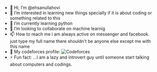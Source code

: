 - 👋 Hi, I’m @ehsanullahovi
- 👀 I’m interested in learning new things specially if it is about coding or something related to this
- 🌱 I’m currently learning python
- 💞️ I’m looking to collaborate on machine learnig 
- 📫 How to reach me i am always active on messenger and facebook. just type my full name there shouldn't be anyone else except me with this name
- 🤖 My codeforces profile: ![Codeforces](https://codeforces.com/profile/ehsanullahovi?c=1)
- ⚡ Fun fact: ...I am a lazy and introvert guy until someone start talking about computers and codings.
<!---
ehsanullahovi/ehsanullahovi is a ✨ special ✨ repository because its `README.md` (this file) appears on your GitHub profile.
You can click the Preview link to take a look at your changes.
--->
